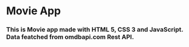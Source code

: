 # Movie App

### This is Movie app made with HTML 5, CSS 3 and JavaScript. Data featched from omdbapi.com Rest API.
